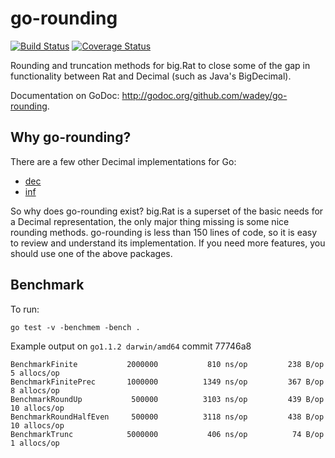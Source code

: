 go-rounding
===========

[![Build Status](https://travis-ci.org/wadey/go-rounding.png?branch=master)](https://travis-ci.org/wadey/go-rounding)
[![Coverage Status](https://coveralls.io/repos/wadey/go-rounding/badge.png?branch=master)](https://coveralls.io/r/wadey/go-rounding?branch=master)

Rounding and truncation methods for big.Rat to close some of the gap in
functionality between Rat and Decimal (such as Java's BigDecimal).

Documentation on GoDoc: <http://godoc.org/github.com/wadey/go-rounding>.

Why go-rounding?
----------------

There are a few other Decimal implementations for Go:

- [dec](http://godoc.org/code.google.com/p/godec/dec)
- [inf](http://godoc.org/speter.net/go/exp/math/dec/inf)

So why does go-rounding exist? big.Rat is a superset of the basic needs for
a Decimal representation, the only major thing missing is some nice rounding
methods. go-rounding is less than 150 lines of code, so it is easy to review
and understand its implementation. If you need more features, you should use
one of the above packages.

Benchmark
---------

To run:

    go test -v -benchmem -bench .

Example output on `go1.1.2 darwin/amd64` commit 77746a8

    BenchmarkFinite           2000000           810 ns/op         238 B/op          5 allocs/op
    BenchmarkFinitePrec       1000000          1349 ns/op         367 B/op          8 allocs/op
    BenchmarkRoundUp           500000          3103 ns/op         439 B/op         10 allocs/op
    BenchmarkRoundHalfEven     500000          3118 ns/op         438 B/op         10 allocs/op
    BenchmarkTrunc            5000000           406 ns/op          74 B/op          1 allocs/op
